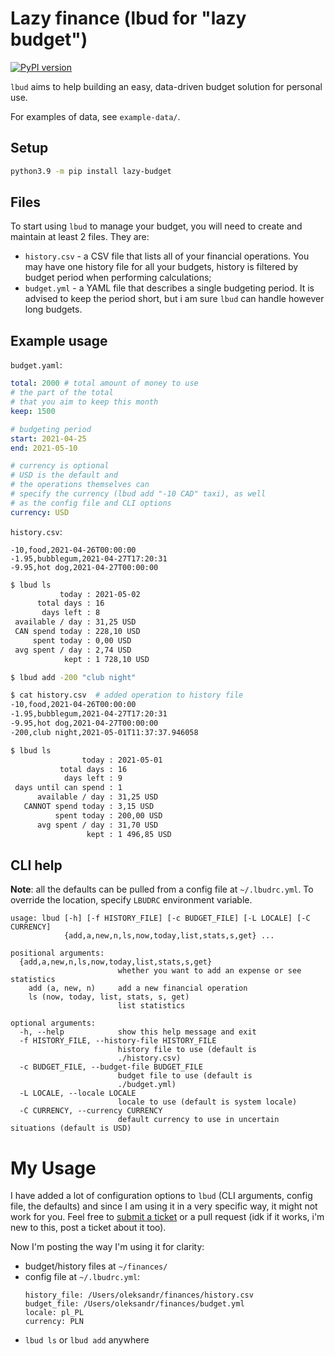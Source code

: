 # Lazy finance (lbud for "lazy budget")

[![PyPI version](https://badge.fury.io/py/lazy-budget.svg)](https://badge.fury.io/py/lazy-budget)

`lbud` aims to help building an easy, data-driven budget solution for personal use.

For examples of data, see `example-data/`.

## Setup

```bash
python3.9 -m pip install lazy-budget
```

## Files

To start using `lbud` to manage your budget,
you will need to create and
maintain at least 2 files. They are:

- `history.csv` - a CSV file that lists all of your financial operations. You may have one history file for all your budgets, history is filtered by budget period when performing calculations;
- `budget.yml` - a YAML file that describes a single budgeting period. It is advised to keep the period short, but i am sure `lbud` can handle however long budgets.

## Example usage

`budget.yaml`:

```yaml
total: 2000 # total amount of money to use
# the part of the total
# that you aim to keep this month
keep: 1500

# budgeting period
start: 2021-04-25
end: 2021-05-10

# currency is optional
# USD is the default and
# the operations themselves can
# specify the currency (lbud add "-10 CAD" taxi), as well
# as the config file and CLI options
currency: USD
```

`history.csv`:

```csv
-10,food,2021-04-26T00:00:00
-1.95,bubblegum,2021-04-27T17:20:31
-9.95,hot dog,2021-04-27T00:00:00
```

```bash
$ lbud ls
           today : 2021-05-02
      total days : 16
       days left : 8
 available / day : 31,25 USD
 CAN spend today : 228,10 USD
     spent today : 0,00 USD
 avg spent / day : 2,74 USD
            kept : 1 728,10 USD

$ lbud add -200 "club night"

$ cat history.csv  # added operation to history file
-10,food,2021-04-26T00:00:00
-1.95,bubblegum,2021-04-27T17:20:31
-9.95,hot dog,2021-04-27T00:00:00
-200,club night,2021-05-01T11:37:37.946058

$ lbud ls
                today : 2021-05-01
           total days : 16
            days left : 9
 days until can spend : 1
      available / day : 31,25 USD
   CANNOT spend today : 3,15 USD
          spent today : 200,00 USD
      avg spent / day : 31,70 USD
                 kept : 1 496,85 USD
```

## CLI help

**Note**: all the defaults can be pulled from a config file at `~/.lbudrc.yml`.
To override the location, specify `LBUDRC` environment variable.

```
usage: lbud [-h] [-f HISTORY_FILE] [-c BUDGET_FILE] [-L LOCALE] [-C CURRENCY]
            {add,a,new,n,ls,now,today,list,stats,s,get} ...

positional arguments:
  {add,a,new,n,ls,now,today,list,stats,s,get}
                        whether you want to add an expense or see statistics
    add (a, new, n)     add a new financial operation
    ls (now, today, list, stats, s, get)
                        list statistics

optional arguments:
  -h, --help            show this help message and exit
  -f HISTORY_FILE, --history-file HISTORY_FILE
                        history file to use (default is
                        ./history.csv)
  -c BUDGET_FILE, --budget-file BUDGET_FILE
                        budget file to use (default is
                        ./budget.yml)
  -L LOCALE, --locale LOCALE
                        locale to use (default is system locale)
  -C CURRENCY, --currency CURRENCY
                        default currency to use in uncertain situations (default is USD)
```

# My Usage

I have added a lot of configuration options to `lbud`
(CLI arguments, config file, the defaults) and since I am using it
in a very specific way, it might not work for you. Feel free to [submit a ticket](https://gitlab.com/oleksandr.zelentsov/lazy-finance/-/issues/new) or a pull request
(idk if it works, i'm new to this, post a ticket about it too).

Now I'm posting the way I'm using it for clarity:

- budget/history files at `~/finances/`
- config file at `~/.lbudrc.yml`:
  ```
  history_file: /Users/oleksandr/finances/history.csv
  budget_file: /Users/oleksandr/finances/budget.yml
  locale: pl_PL
  currency: PLN
  ```
- `lbud ls` or `lbud add` anywhere
